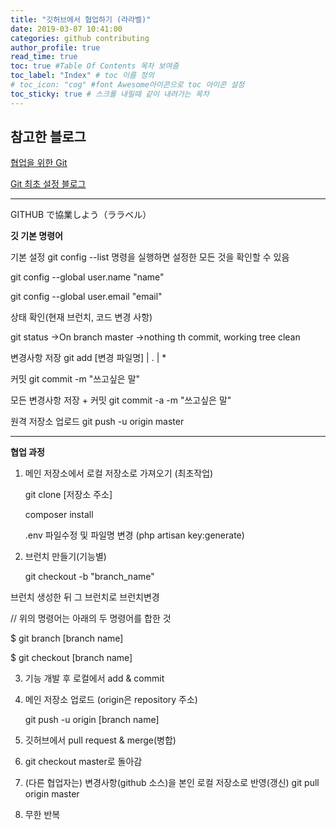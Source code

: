 ```yaml
---
title: "깃허브에서 협업하기 (라라벨)"
date: 2019-03-07 10:41:00
categories: github contributing
author_profile: true
read_time: true
toc: true #Table Of Contents 목차 보여줌
toc_label: "Index" # toc 이름 정의
# toc_icon: "cog" #font Awesome아이콘으로 toc 아이콘 설정
toc_sticky: true # 스크롤 내릴때 같이 내려가는 목차
---
```


## 참고한 블로그

[협업을 위한 Git](https://gmlwjd9405.github.io/2017/10/27/how-to-collaborate-on-GitHub-1.html)

[Git 최초 설정 블로그](https://git-scm.com/book/ko/v1/%EC%8B%9C%EC%9E%91%ED%95%98%EA%B8%B0-Git-%EC%B5%9C%EC%B4%88-%EC%84%A4%EC%A0%95)

---

GITHUB で協業しよう（ララベル）

**깃 기본 명령어**

기본 설정
git config --list 명령을 실행하면 설정한 모든 것을 확인할 수 있음

git config --global user.name "name"

git config --global user.email "email"

상태 확인(현재 브런치, 코드 변경 사항)

git status
->On branch master
->nothing th commit, working tree clean

변경사항 저장
git add [변경 파일명] | . | \*

커밋
git commit -m "쓰고싶은 말"

모든 변경사항 저장 + 커밋
git commit -a -m "쓰고싶은 말"

원격 저장소 업로드
git push -u origin master

---

**협업 과정**

1. 메인 저장소에서 로컬 저장소로 가져오기 (최초작업)

   git clone [저장소 주소]

   composer install

   .env 파일수정 및 파일명 변경 (php artisan key:generate)

2. 브런치 만들기(기능별)

   git checkout -b "branch_name"

브런치 생성한 뒤 그 브런치로 브런치변경

// 위의 명령어는 아래의 두 명령어를 합한 것

\$ git branch [branch name]

\$ git checkout [branch name]

3. 기능 개발 후 로컬에서 add & commit

4. 메인 저장소 업로드 (origin은 repository 주소)

   git push -u origin [branch name]

5. 깃허브에서 pull request & merge(병합)

6. git checkout master로 돌아감

7. (다른 협업자는) 변경사항(github 소스)을 본인 로컬 저장소로 반영(갱신)
   git pull origin master

8. 무한 반복
